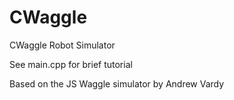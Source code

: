 # CWaggle
CWaggle Robot Simulator

See main.cpp for brief tutorial

Based on the JS Waggle simulator by Andrew Vardy
